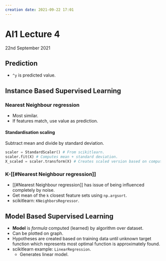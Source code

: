```yaml
---
creation date: 2021-09-22 17:01
---
```

#  AI1 Lecture 4
22nd September 2021

## Prediction
- `^y` is predicted value.

## Instance Based Supervised Learning
### Nearest Neighbour regression
- Most similar. 
- If features match, use value as prediction.
#### Standardisation scaling
Subtract mean and divide by standard deviation.
```py
scaler = StandardScaler() # From scikitlearn.
scaler.fit(X) # Computes mean + standard deviation.
X_scaled = scaler.transform(X) # Creates scaled version based on computed vals.
```

### K-[[#Nearest Neighbour regression]]
- [[#Nearest Neighbour regression]] has issue of being influenced completely by noise.
- Get mean of the `k` closest feature sets using `np.argsort`.
- scikitlearn: `KNeighborsRegressor`.

## Model Based Supervised Learning
- **Model** is *formula* computed (learned) by algorithm over dataset.
- Can be plotted on graph.
- Hypotheses are created based on training data until unknown target function which represents most optimal function is approximately found.
- scikitlearn example: `LinearRegression`.
	- Generates linear model.